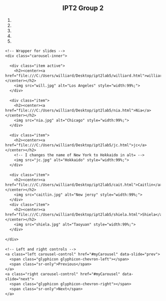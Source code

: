 <!DOCTYPE html>
<html lang="en">
<head>
  <title>main page</title>
  <meta charset="utf-8">
  <meta name="viewport" content="width=device-width, initial-scale=1">
  <link rel="stylesheet" href="https://maxcdn.bootstrapcdn.com/bootstrap/3.4.1/css/bootstrap.min.css">
  <script src="https://ajax.googleapis.com/ajax/libs/jquery/3.5.1/jquery.min.js"></script>
  <script src="https://maxcdn.bootstrapcdn.com/bootstrap/3.4.1/js/bootstrap.min.js"></script>
</head>

<body>
    
   

<div class="container">
  <center><h2>IPT2 Group 2 </h2> </center>
  
  <div id="myCarousel" class="carousel slide" data-ride="carousel">
    <!-- Indicators -->
    <ol class="carousel-indicators">
      <li data-target="#myCarousel" data-slide-to="0" class="active"></li>
      <li data-target="#myCarousel" data-slide-to="1"></li>
      <li data-target="#myCarousel" data-slide-to="2"></li>
      <li data-target="#myCarousel" data-slide-to="3"></li>
      <li data-target="#myCarousel" data-slide-to="4"></li>
    </ol>

    <!-- Wrapper for slides -->
    <div class="carousel-inner">
        
      <div class="item active">
        <h2><center><a href="file:///C:/Users/williard/Desktop/ipt2lab5/williard.html">williard</a></center></h2>
        <img src="will.jpg" alt="Los Angeles" style="width:99%;">
      </div>

      <div class="item">
        <h2><center><a href="file:///C:/Users/williard/Desktop/ipt2lab5/nia.html">Nia</a></center></h2>
        <img src="nia.jpg" alt="Chicago" style="width:99%;">
      </div>
    
      <div class="item">
        <h2><center><a href="file:///C:/Users/williard/Desktop/ipt2lab5/jc.html">jc</a></center></h2>
        <!-- I changes the name of New York to Hokkaido in alt= -->
        <img src="jc.jpg" alt="Hokkaido" style="width:99%;">
      </div>

      <div class="item">
        <h2><center><a href="file:///C:/Users/williard/Desktop/ipt2lab5/cait.html">Caitlin</a></center></h2>
        <img src="caitlin.jpg" alt="New jersy" style="width:99%;">
      </div>
      <div class="item">
        <h2><center><a href="file:///C:/Users/williard/Desktop/ipt2lab5/shiela.html">Shiela</a></center></h2>
        <img src="shiela.jpg" alt="Taoyuan" style="width:99%;">
      </div>

    </div>

    <!-- Left and right controls -->
    <a class="left carousel-control" href="#myCarousel" data-slide="prev">
      <span class="glyphicon glyphicon-chevron-left"></span>
      <span class="sr-only">Previous</span>
    </a>
    <a class="right carousel-control" href="#myCarousel" data-slide="next">
      <span class="glyphicon glyphicon-chevron-right"></span>
      <span class="sr-only">Next</span>
    </a>
  </div>
</div>

</body>
</html>
